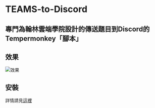 # TEAMS-to-Discord
## 專門為翰林雲端學院設計的傳送題目到Discord的Tempermonkey「腳本」
## 效果
![效果](https://upload.cc/i1/2024/05/05/JFcVre.png)
## 安裝
詳情請見[這裡](https://github.com/KnowScratcher/TEAMS-to-Discord/wiki/%E5%AE%89%E8%A3%9D)
